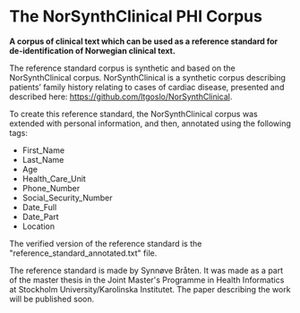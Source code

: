 # The NorSynthClinical PHI Corpus

**A corpus of clinical text which can be used as a reference standard for de-identification of Norwegian clinical text.** 


The reference standard corpus is synthetic and based on the NorSynthClinical corpus. NorSynthClinical is a synthetic corpus describing patients’ family history relating to cases of cardiac disease, presented and described here: https://github.com/ltgoslo/NorSynthClinical. 

To create this reference standard, the NorSynthClinical corpus was extended with personal information, and then, annotated using the following tags: 
* First_Name
* Last_Name
* Age
* Health_Care_Unit
* Phone_Number
* Social_Security_Number
* Date_Full
* Date_Part
* Location

The verified version of the reference standard is the "reference_standard_annotated.txt" file. 

The reference standard is made by Synnøve Bråten. It was made as a part of the master thesis in the Joint Master's Programme in Health Informatics at Stockholm University/Karolinska Institutet. The paper describing the work will be published soon.

